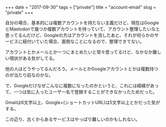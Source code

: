 +++
date = "2017-09-30"
tags = ["private"]
title = "account-email"
slug = "private"
+++

自分の場合、基本的には複数アカウントを持たない主義だけど、現在はGoogleとMastodonで幾つか複数アカウントを持っていて、アカウント整理したいなと思ってるんだけど、Googleの方はアカウントを消したあと、それが何らかのサービスに紐付いていた場合、面倒なことになるので、整理できてない。

アカウントとかメールとか一つにまとめたいと常々思ってるけど、なかなか難しい現状がある気がしてる。

他の人はどうやってるんだろう。メールとかGoogleアカウントとかは複数持つのが当たり前なのかな。

で、Googleだけなぜこんなに複数になったのかというと、これには経緯があって、一つは気に入ったユーザー名で登録することができなかったためだった。

Gmailは6文字以上、Google+(ショートカットURL)は5文字以上とかだった気がする。

この辺り、古くからあるサービスはやっぱり難しいのかもしれない。
	  
